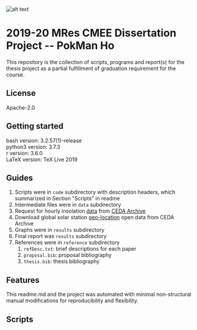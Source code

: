 ![alt text](https://unichoices.co.uk/wp-content/uploads/2015/09/Imperial-College-London.jpg)

# 2019-20 MRes CMEE Dissertation Project -- PokMan Ho

This repository is the collection of scripts, programs and report(s) for the thesis project as a partial fulfillment of graduation requirement for the course.

## License

Apache-2.0

##  Getting started

bash version: 3.2.57(1)-release  
python3 version: 3.7.3  
r version: 3.6.0  
LaTeX version: TeX Live 2019

## Guides

1. Scripts were in `code` subdirectory with description headers, which summarized in Section "Scripts" in readme
2. Intermediate files were in `data` subdirectory
3. Request for hourly insolation [data](http://data.ceda.ac.uk/badc/ukmo-midas/data/RO) from [CEDA Archive](https://catalogue.ceda.ac.uk/uuid/220a65615218d5c9cc9e4785a3234bd0)
4. Download global solar station [geo-location](http://archive.ceda.ac.uk/midas_stations/google_earth/) open data from CEDA Archive
5. Graphs were in `results` subdirectory
6. Final report was `results` subdirectory
7. References were in `reference` subdirectory
   1. `refDesc.txt`: brief descriptions for each paper
   2. `proposal.bib`: proposal bibliography
   3. `thesis.bib`: thesis bibliography

## Features

This readme.md and the project was automated with minimal non-structural manual modifications for reproducibility and flexibility.

## Scripts
